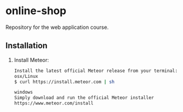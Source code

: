 # online-shop
Repository for the web application course.

## Installation
1.  Install Meteor:

    ```bash
    Install the latest official Meteor release from your terminal:
    osx/Linux
    $ curl https://install.meteor.com | sh
    
    windows
    Simply download and run the official Meteor installer
    https://www.meteor.com/install
    ```
